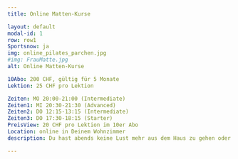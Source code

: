 ```yaml
---
title: Online Matten-Kurse

layout: default
modal-id: 1
row: row1
Sportsnow: ja
img: online_pilates_parchen.jpg
#img: FrauMatte.jpg
alt: Online Matten-Kurse

10Abo: 200 CHF, gültig für 5 Monate
Lektion: 25 CHF pro Lektion

Zeiten: MO 20:00-21:00 (Intermediate)
Zeiten1: MI 20:30-21:30 (Advanced)
Zeiten2: DO 12:15-13:15 (Intermediate)
Zeiten3: DO 17:30-18:15 (Starter)
PreisView: 20 CHF pro Lektion im 10er Abo
Location: online in Deinem Wohnzimmer
description: Du hast abends keine Lust mehr aus dem Haus zu gehen oder suchst eine Sportmöglichkeit tagsüber, die Du ohne grossen Aufwand von zu Hause aus wahrnehmen kannst? Dann sind unsere online-Kurse genau das Richtige für Dich. Suche Dir eine Matte oder weiche Unterlage und wähle Dich per Klick von Deinem Laptop, Tablet oder Mobilephone in den Kurs ein. Es erwartet Dich ein abwechslungsreiches Programm in kleiner Gruppengrösse, das Dich sowohl kräftigt als auch dehnt. Wir bieten Kurse in allen Schwierigkeitsstufen, sowohl für Pilateseinsteiger als auch für Fortgeschrittene. Live durchgeführt und per Videostream übertragen. Eine gesunde und individuelle Abwechslung in Deinem Alltag. Eine Lektion dauert 50 Minuten (Level Intermediate und Advanced) bzw. 40 Minuten (Level Starter).

---
```

